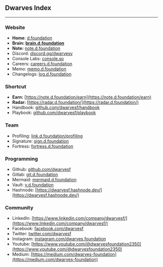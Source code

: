 ## Dwarves Index
---

### **Website**
- **Home**: [d.foundation](http://d.foundation)
- **Brain: [brain.d.foundation](http://brain.d.foundation)**
- **Note:** [note.d.foundation](https://note.d.foundation)
- Discord: [discord.gg/dwarvesv](http://discord.gg/dwarvesv)
- Console Labs: [console.so](https://console.so)
- Careers: [careers.d.foundation](http://careers.d.foundation)
- Memo: [memo.d.foundation](http://memo.d.foundation)
- Changelogs: [log.d.foundation](http://log.d.foundation)

### **Shortcut**
- **Earn:** [](https://earn.d.foundation)[https://note.d.foundation/earn](https://note.d.foundation/earn)
- **Radar:** [https://radar.d.foundation/](https://radar.d.foundation/)
- Handbook: [github.com/dwarvesf/handbook](http://github.com/dwarvesf/handbook)
- Playbook: [github.com/dwarvesf/playbook](http://github.com/dwarvesf/playbook)

### Team
- Profiling: [link.d.foundation/profiling](http://link.d.foundation/profiling)
- Signature: [sign.d.foundation](http://sign.d.foundation)
- Fortress: [fortress.d.foundation](https://fortress.d.foundation)

### **Programming**
- Github: [github.com/dwarvesf](http://github.com/dwarvesf)
- Gitlab: [git.d.foundation](http://git.d.foundation)
- Mermaid: [mermaid.d.foundation](http://mermaid.d.foundation)
- Vault: [v.d.foundation](http://v.d.foundation)
- Hashnode: [https://dwarvesf.hashnode.dev/](https://dwarvesf.hashnode.dev/)

### Community
- LinkedIn: [https://www.linkedin.com/company/dwarvesf/](https://www.linkedin.com/company/dwarvesf/)
- Facebook: [facebook.com/dwarvesf](http://facebook.com/dwarvesf)
- Twitter: [twitter.com/dwarvesf](http://twitter.com/dwarvesf)
- Instagram: [instagram.com/dwarves.foundation](http://instagram.com/dwarves.foundation)
- Youtube: [https://www.youtube.com/@dwarvesfoundation2350](https://www.youtube.com/@dwarvesfoundation2350)
- Medium: [https://medium.com/dwarves-foundation](https://medium.com/dwarves-foundation)